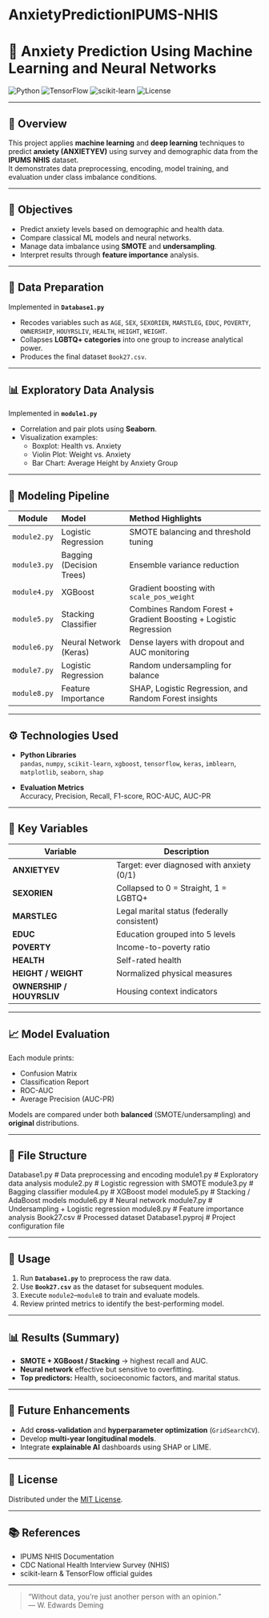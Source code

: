 # AnxietyPredictionIPUMS-NHIS


# 🧠 Anxiety Prediction Using Machine Learning and Neural Networks

![Python](https://img.shields.io/badge/Python-3.9%2B-blue)
![TensorFlow](https://img.shields.io/badge/TensorFlow-2.x-orange)
![scikit-learn](https://img.shields.io/badge/scikit--learn-1.x-lightgrey)
![License](https://img.shields.io/badge/License-MIT-green)

---

## 📘 Overview
This project applies **machine learning** and **deep learning** techniques to predict **anxiety (ANXIETYEV)** using survey and demographic data from the **IPUMS NHIS** dataset.  
It demonstrates data preprocessing, encoding, model training, and evaluation under class imbalance conditions.

---

## 🎯 Objectives
- Predict anxiety levels based on demographic and health data.  
- Compare classical ML models and neural networks.  
- Manage data imbalance using **SMOTE** and **undersampling**.  
- Interpret results through **feature importance** analysis.

---

## 🧩 Data Preparation
Implemented in **`Database1.py`**

- Recodes variables such as `AGE`, `SEX`, `SEXORIEN`, `MARSTLEG`, `EDUC`, `POVERTY`, `OWNERSHIP`, `HOUYRSLIV`, `HEALTH`, `HEIGHT`, `WEIGHT`.  
- Collapses **LGBTQ+ categories** into one group to increase analytical power.  
- Produces the final dataset `Book27.csv`.

---

## 📊 Exploratory Data Analysis
Implemented in **`module1.py`**

- Correlation and pair plots using **Seaborn**.  
- Visualization examples:
  - Boxplot: Health vs. Anxiety  
  - Violin Plot: Weight vs. Anxiety  
  - Bar Chart: Average Height by Anxiety Group  

---

## 🧠 Modeling Pipeline

| Module | Model | Method Highlights |
|:-------:|:------|:------------------|
| `module2.py` | Logistic Regression | SMOTE balancing and threshold tuning |
| `module3.py` | Bagging (Decision Trees) | Ensemble variance reduction |
| `module4.py` | XGBoost | Gradient boosting with `scale_pos_weight` |
| `module5.py` | Stacking Classifier | Combines Random Forest + Gradient Boosting + Logistic Regression |
| `module6.py` | Neural Network (Keras) | Dense layers with dropout and AUC monitoring |
| `module7.py` | Logistic Regression | Random undersampling for balance |
| `module8.py` | Feature Importance | SHAP, Logistic Regression, and Random Forest insights |

---

## ⚙️ Technologies Used
- **Python Libraries**  
  `pandas`, `numpy`, `scikit-learn`, `xgboost`, `tensorflow`, `keras`, `imblearn`, `matplotlib`, `seaborn`, `shap`

- **Evaluation Metrics**  
  Accuracy, Precision, Recall, F1-score, ROC-AUC, AUC-PR

---

## 🔑 Key Variables
| Variable | Description |
|-----------|--------------|
| **ANXIETYEV** | Target: ever diagnosed with anxiety (0/1) |
| **SEXORIEN** | Collapsed to 0 = Straight, 1 = LGBTQ+ |
| **MARSTLEG** | Legal marital status (federally consistent) |
| **EDUC** | Education grouped into 5 levels |
| **POVERTY** | Income-to-poverty ratio |
| **HEALTH** | Self-rated health |
| **HEIGHT / WEIGHT** | Normalized physical measures |
| **OWNERSHIP / HOUYRSLIV** | Housing context indicators |

---

## 📈 Model Evaluation
Each module prints:
- Confusion Matrix  
- Classification Report  
- ROC-AUC  
- Average Precision (AUC-PR)

Models are compared under both **balanced** (SMOTE/undersampling) and **original** distributions.

---

## 🧾 File Structure
Database1.py # Data preprocessing and encoding
module1.py # Exploratory data analysis
module2.py # Logistic regression with SMOTE
module3.py # Bagging classifier
module4.py # XGBoost model
module5.py # Stacking / AdaBoost models
module6.py # Neural network
module7.py # Undersampling + Logistic regression
module8.py # Feature importance analysis
Book27.csv # Processed dataset
Database1.pyproj # Project configuration file




---

## 🚀 Usage
1. Run **`Database1.py`** to preprocess the raw data.  
2. Use **`Book27.csv`** as the dataset for subsequent modules.  
3. Execute `module2`–`module8` to train and evaluate models.  
4. Review printed metrics to identify the best-performing model.

---

## 📊 Results (Summary)
- **SMOTE + XGBoost / Stacking** → highest recall and AUC.  
- **Neural network** effective but sensitive to overfitting.  
- **Top predictors:** Health, socioeconomic factors, and marital status.  

---

## 🔮 Future Enhancements
- Add **cross-validation** and **hyperparameter optimization** (`GridSearchCV`).  
- Develop **multi-year longitudinal models**.  
- Integrate **explainable AI** dashboards using SHAP or LIME.

---

## 📜 License
Distributed under the [MIT License](LICENSE).

---

## 📚 References
- IPUMS NHIS Documentation  
- CDC National Health Interview Survey (NHIS)  
- scikit-learn & TensorFlow official guides  

---

> “Without data, you’re just another person with an opinion.”  
> — W. Edwards Deming




